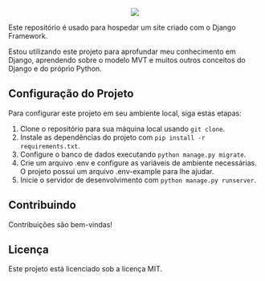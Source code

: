 <p align="center">
  <img src="https://github.com/wsvincent/awesome-django/raw/main/assets/django-logo-negative.svg" />
</p>

Este repositório é usado para hospedar um site criado com o Django Framework.

Estou utilizando este projeto para aprofundar meu conhecimento em Django, aprendendo sobre o modelo MVT e muitos outros conceitos do Django e do próprio Python.

## Configuração do Projeto
Para configurar este projeto em seu ambiente local, siga estas etapas:

1. Clone o repositório para sua máquina local usando `git clone`.
2. Instale as dependências do projeto com `pip install -r requirements.txt`.
3. Configure o banco de dados executando `python manage.py migrate`.
4. Crie um arquivo .env e configure as variáveis de ambiente necessárias. O projeto possui um arquivo .env-example para lhe ajudar.
5. Inicie o servidor de desenvolvimento com `python manage.py runserver`.

## Contribuindo
Contribuições são bem-vindas!

## Licença
Este projeto está licenciado sob a licença MIT.
